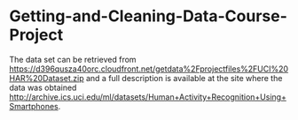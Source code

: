 # Getting-and-Cleaning-Data-Course-Project

The data set can be retrieved from https://d396qusza40orc.cloudfront.net/getdata%2Fprojectfiles%2FUCI%20HAR%20Dataset.zip and a full description is available at the site where the data was obtained http://archive.ics.uci.edu/ml/datasets/Human+Activity+Recognition+Using+Smartphones.

